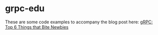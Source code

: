 # grpc-edu

These are some code examples to accompany the blog post here: 
[gRPC: Top 6 Things that Bite Newbies](https://charles-thayer.medium.com/grpc-top-6-things-that-bite-newbies-dfa740ffc67d)

